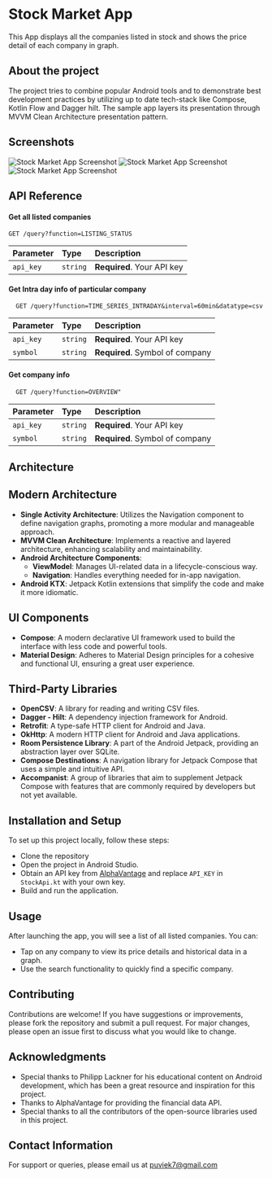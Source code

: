 # Stock Market App

This App displays all the companies listed in stock and shows the price detail of each company in
graph.

## About the project

The project tries to combine popular Android tools and to demonstrate best development practices by
utilizing up to date tech-stack like Compose, Kotlin Flow and Dagger hilt. The sample app layers its
presentation through MVVM Clean Architecture presentation pattern.

## Screenshots

![Stock Market App Screenshot](./images/company_info.jpeg "Main Screen of Stock Market App")
![Stock Market App Screenshot](./images/search.jpeg "Search feature of Stock Market App")
![Stock Market App Screenshot](./images/company_listings.jpeg "Company listings with graph")


## API Reference

#### Get all listed companies

```http
GET /query?function=LISTING_STATUS
```

| Parameter | Type     | Description                |
|:----------|:---------|:---------------------------|
| `api_key` | `string` | **Required**. Your API key |

#### Get Intra day info of particular company

```http
  GET /query?function=TIME_SERIES_INTRADAY&interval=60min&datatype=csv
```

| Parameter | Type     | Description                     |
|:----------|:---------|:--------------------------------|
| `api_key` | `string` | **Required**. Your API key      |
| `symbol`  | `string` | **Required**. Symbol of company |

#### Get company info

```http
  GET /query?function=OVERVIEW"
```

| Parameter | Type     | Description                     |
|:----------|:---------|:--------------------------------|
| `api_key` | `string` | **Required**. Your API key      |
| `symbol`  | `string` | **Required**. Symbol of company |

## Architecture

## Modern Architecture

- **Single Activity Architecture**: Utilizes the Navigation component to define navigation graphs,
  promoting a more modular and manageable approach.
- **MVVM Clean Architecture**: Implements a reactive and layered architecture, enhancing scalability
  and maintainability.
- **Android Architecture Components**:
    - **ViewModel**: Manages UI-related data in a lifecycle-conscious way.
    - **Navigation**: Handles everything needed for in-app navigation.
- **Android KTX**: Jetpack Kotlin extensions that simplify the code and make it more idiomatic.

## UI Components

- **Compose**: A modern declarative UI framework used to build the interface with less code and
  powerful tools.
- **Material Design**: Adheres to Material Design principles for a cohesive and functional UI,
  ensuring a great user experience.

## Third-Party Libraries

- **OpenCSV**: A library for reading and writing CSV files.
- **Dagger - Hilt**: A dependency injection framework for Android.
- **Retrofit**: A type-safe HTTP client for Android and Java.
- **OkHttp**: A modern HTTP client for Android and Java applications.
- **Room Persistence Library**: A part of the Android Jetpack, providing an abstraction layer over
  SQLite.
- **Compose Destinations**: A navigation library for Jetpack Compose that uses a simple and
  intuitive API.
- **Accompanist**: A group of libraries that aim to supplement Jetpack Compose with features that
  are commonly required by developers but not yet available.

## Installation and Setup

To set up this project locally, follow these steps:

- Clone the repository
- Open the project in Android Studio.
- Obtain an API key from [AlphaVantage](https://www.alphavantage.co/support/#api-key) and
  replace `API_KEY` in `StockApi.kt` with your own key.
- Build and run the application.

## Usage

After launching the app, you will see a list of all listed companies. You can:

- Tap on any company to view its price details and historical data in a graph.
- Use the search functionality to quickly find a specific company.

## Contributing

Contributions are welcome! If you have suggestions or improvements, please fork the repository and
submit a pull request. For major changes, please open an issue first to discuss what you would like
to change.

## Acknowledgments

- Special thanks to Philipp Lackner for his educational content on Android development, which has
  been a great resource and inspiration for this project.
- Thanks to AlphaVantage for providing the financial data API.
- Special thanks to all the contributors of the open-source libraries used in this project.

## Contact Information

For support or queries, please email us at puviek7@gmail.com
